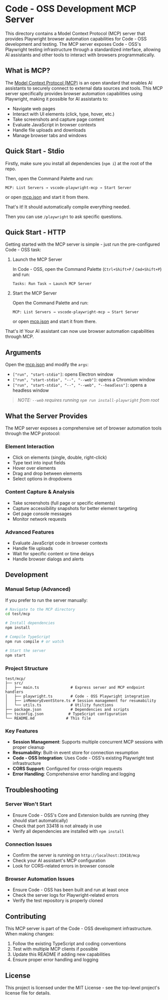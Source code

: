 # Code - OSS Development MCP Server

This directory contains a Model Context Protocol (MCP) server that provides Playwright browser automation capabilities for Code - OSS development and testing. The MCP server exposes Code - OSS's Playwright testing infrastructure through a standardized interface, allowing AI assistants and other tools to interact with browsers programmatically.

## What is MCP?

The [Model Context Protocol (MCP)](https://modelcontextprotocol.io/) is an open standard that enables AI assistants to securely connect to external data sources and tools. This MCP server specifically provides browser automation capabilities using Playwright, making it possible for AI assistants to:

- Navigate web pages
- Interact with UI elements (click, type, hover, etc.)
- Take screenshots and capture page content
- Evaluate JavaScript in browser contexts
- Handle file uploads and downloads
- Manage browser tabs and windows

## Quick Start - Stdio

Firstly, make sure you install all dependencies (`npm i`) at the root of the repo.

Then, open the Command Palette and run:
```
MCP: List Servers → vscode-playwright-mcp → Start Server
```
or open [mcp.json](../../.vscode/mcp.json) and start it from there.

That's it! It should automatically compile everything needed.

Then you can use `/playwright` to ask specific questions.

## Quick Start - HTTP

Getting started with the MCP server is simple - just run the pre-configured Code - OSS task:

1. Launch the MCP Server

   In Code - OSS, open the Command Palette (`Ctrl+Shift+P` / `Cmd+Shift+P`) and run:

   ```
   Tasks: Run Task → Launch MCP Server
   ```

2. Start the MCP Server

   Open the Command Palette and run:
   ```
   MCP: List Servers → vscode-playwright-mcp → Start Server
   ```
   or open [mcp.json](../../.vscode/mcp.json) and start it from there.

That's it! Your AI assistant can now use browser automation capabilities through MCP.

## Arguments

Open the [mcp.json](../../.vscode/mcp.json) and modify the `args`:

* `["run", "start-stdio"]`: opens Electron window
* `["run", "start-stdio", "--", "--web"]`: opens a Chromium window
* `["run", "start-stdio", "--", "--web", "--headless"]`: opens a headless window

> *NOTE: `--web` requires running `npm run install-playwright` from root*

## What the Server Provides

The MCP server exposes a comprehensive set of browser automation tools through the MCP protocol:

### Element Interaction
- Click on elements (single, double, right-click)
- Type text into input fields
- Hover over elements
- Drag and drop between elements
- Select options in dropdowns

### Content Capture & Analysis
- Take screenshots (full page or specific elements)
- Capture accessibility snapshots for better element targeting
- Get page console messages
- Monitor network requests

### Advanced Features
- Evaluate JavaScript code in browser contexts
- Handle file uploads
- Wait for specific content or time delays
- Handle browser dialogs and alerts

## Development

### Manual Setup (Advanced)

If you prefer to run the server manually:

```bash
# Navigate to the MCP directory
cd test/mcp

# Install dependencies
npm install

# Compile TypeScript
npm run compile # or watch

# Start the server
npm start
```

### Project Structure

```
test/mcp/
├── src/
│   ├── main.ts              # Express server and MCP endpoint handlers
│   ├── playwright.ts        # Code - OSS Playwright integration
│   ├── inMemoryEventStore.ts # Session management for resumability
│   └── utils.ts             # Utility functions
├── package.json             # Dependencies and scripts
├── tsconfig.json           # TypeScript configuration
└── README.md              # This file
```

### Key Features

- **Session Management**: Supports multiple concurrent MCP sessions with proper cleanup
- **Resumability**: Built-in event store for connection resumption
- **Code - OSS Integration**: Uses Code - OSS's existing Playwright test infrastructure
- **CORS Support**: Configured for cross-origin requests
- **Error Handling**: Comprehensive error handling and logging

## Troubleshooting

### Server Won't Start
- Ensure Code - OSS's Core and Extension builds are running (they should start automatically)
- Check that port 33418 is not already in use
- Verify all dependencies are installed with `npm install`

### Connection Issues
- Confirm the server is running on `http://localhost:33418/mcp`
- Check your AI assistant's MCP configuration
- Look for CORS-related errors in browser console

### Browser Automation Issues
- Ensure Code - OSS has been built and run at least once
- Check the server logs for Playwright-related errors
- Verify the test repository is properly cloned

## Contributing

This MCP server is part of the Code - OSS development infrastructure. When making changes:

1. Follow the existing TypeScript and coding conventions
2. Test with multiple MCP clients if possible
3. Update this README if adding new capabilities
4. Ensure proper error handling and logging

## License

This project is licensed under the MIT License - see the top-level project's license file for details.
